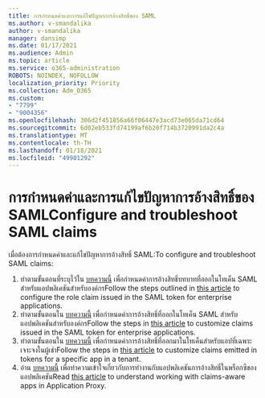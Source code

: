 ```yaml
---
title: การกำหนดค่าและการแก้ไขปัญหาการอ้างสิทธิ์ของ SAML
ms.author: v-smandalika
author: v-smandalika
manager: dansimp
ms.date: 01/17/2021
ms.audience: Admin
ms.topic: article
ms.service: o365-administration
ROBOTS: NOINDEX, NOFOLLOW
localization_priority: Priority
ms.collection: Adm_O365
ms.custom:
- "7799"
- "9004356"
ms.openlocfilehash: 306d2f451856a66f06447e3acd73e065da71cd64
ms.sourcegitcommit: 6d02eb533fd74199af6b20f714b3720991da2c4a
ms.translationtype: MT
ms.contentlocale: th-TH
ms.lasthandoff: 01/18/2021
ms.locfileid: "49901292"
---
```

# <a name="configure-and-troubleshoot-saml-claims"></a><span data-ttu-id="ad3c6-102">การกำหนดค่าและการแก้ไขปัญหาการอ้างสิทธิ์ของ SAML</span><span class="sxs-lookup"><span data-stu-id="ad3c6-102">Configure and troubleshoot SAML claims</span></span>

<span data-ttu-id="ad3c6-103">เมื่อต้องการกำหนดค่าและแก้ไขปัญหาการอ้างสิทธิ์ SAML:</span><span class="sxs-lookup"><span data-stu-id="ad3c6-103">To configure and troubleshoot SAML claims:</span></span>

1. <span data-ttu-id="ad3c6-104">ทำตามขั้นตอนที่ระบุไว้ใน [บทความนี้](https://docs.microsoft.com/azure/active-directory/develop/active-directory-enterprise-app-role-management) เพื่อกำหนดค่าการอ้างสิทธิ์บทบาทที่ออกในโทเค็น SAML สำหรับแอปพลิเคชันสำหรับองค์กร</span><span class="sxs-lookup"><span data-stu-id="ad3c6-104">Follow the steps outlined in [this article](https://docs.microsoft.com/azure/active-directory/develop/active-directory-enterprise-app-role-management) to configure the role claim issued in the SAML token for enterprise applications.</span></span>
2. <span data-ttu-id="ad3c6-105">ทำตามขั้นตอนใน [บทความนี้](https://docs.microsoft.com/azure/active-directory/develop/active-directory-saml-claims-customization) เพื่อกำหนดค่าการอ้างสิทธิ์ที่ออกในโทเค็น SAML สำหรับแอปพลิเคชันสำหรับองค์กร</span><span class="sxs-lookup"><span data-stu-id="ad3c6-105">Follow the steps in [this article](https://docs.microsoft.com/azure/active-directory/develop/active-directory-saml-claims-customization) to customize claims issued in the SAML token for enterprise applications.</span></span>
3. <span data-ttu-id="ad3c6-106">ทำตามขั้นตอนใน [บทความนี้](https://docs.microsoft.com/azure/active-directory/develop/active-directory-claims-mapping) เพื่อกำหนดค่าการอ้างสิทธิ์ที่ออกมาในโทเค็นสำหรับแอปที่เฉพาะเจาะจงในผู้เช่า</span><span class="sxs-lookup"><span data-stu-id="ad3c6-106">Follow the steps in [this article](https://docs.microsoft.com/azure/active-directory/develop/active-directory-claims-mapping) to customize claims emitted in tokens for a specific app in a tenant.</span></span>
4. <span data-ttu-id="ad3c6-107">อ่าน [บทความนี้](https://docs.microsoft.com/azure/active-directory/manage-apps/application-proxy-configure-for-claims-aware-applications) เพื่อทำความเข้าใจเกี่ยวกับการทำงานกับแอปพลิเคชันการอ้างสิทธิ์ในพร็อกซีของแอปพลิเคชัน</span><span class="sxs-lookup"><span data-stu-id="ad3c6-107">Read [this article](https://docs.microsoft.com/azure/active-directory/manage-apps/application-proxy-configure-for-claims-aware-applications) to understand working with claims-aware apps in Application Proxy.</span></span>